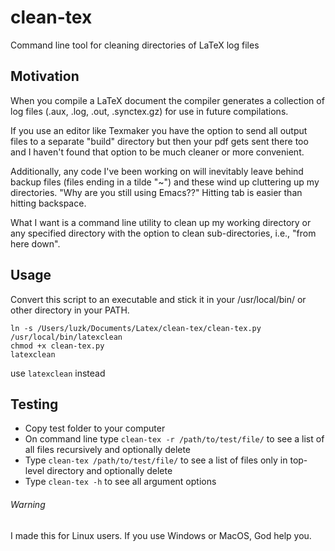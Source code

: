 # clean-tex
Command line tool for cleaning directories of LaTeX log files


## Motivation
When you compile a LaTeX document the compiler generates a collection of log files (.aux, .log, .out, .synctex.gz) for use in future compilations. 

If you use an editor like Texmaker you have the option to send all output files to a separate "build" directory but then your pdf gets sent there too and I haven't found that option to be much cleaner or more convenient.

Additionally, any code I've been working on will inevitably leave behind backup files (files ending in a tilde "~") and these wind up cluttering up my directories. "Why are you still using Emacs??" Hitting tab is easier than hitting backspace.

What I want is a command line utility to clean up my working directory or any specified directory with the option to clean sub-directories, i.e., "from here down".


## Usage
Convert this script to an executable and stick it in your /usr/local/bin/ or other directory in your PATH.

```shell
ln -s /Users/luzk/Documents/Latex/clean-tex/clean-tex.py /usr/local/bin/latexclean
chmod +x clean-tex.py
latexclean
```

use `latexclean` instead

## Testing

* Copy test folder to your computer
* On command line type `clean-tex -r /path/to/test/file/` to see a list of all files recursively and optionally delete
* Type `clean-tex /path/to/test/file/` to see a list of files only in top-level directory and optionally delete
* Type `clean-tex -h` to see all argument options


###### Warning
I made this for Linux users. If you use Windows or MacOS, God help you.

